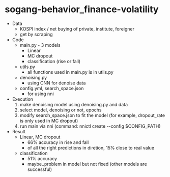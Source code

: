 # sogang-behavior_finance-volatility
* Data
  * KOSPI index / net buying of private, institute, foreigner
  * get by scraping
* Code
  * main.py - 3 models
    * Linear
    * MC dropout
    * classification (rise or fall)
  * utils.py
    * all functions used in main.py is in utils.py
  * denoising.py
    * using CNN for denoise data
  * config.yml, search_space.json
    * for using nni
* Execution
  1. make denoising model using denoising.py and data
  2. select model, denoising or not, epochs
  3. modify search_space.json to fit the model (for example, dropout_rate is only used in MC dropout)
  4. run main via nni (command: nnictl create --config $CONFIG_PATH)
* Result
  * Linear, MC dropout
    * 66% accuracy in rise and fall
    * of all the right predictions in diretion, 15% close to real value
  * classification 
    * 51% accuracy
    * maybe..problem in model but not fixed (other models are successful)
